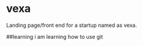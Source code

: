 # vexa
Landing page/front end for a startup named as vexa. 

##learning
i am learning how to use git